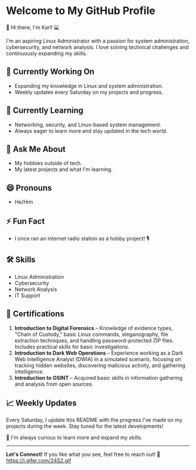 # Welcome to My GitHub Profile

👋 Hi there, I'm Karl! 💻

I'm an aspiring Linux Administrator with a passion for system administration, cybersecurity, and network analysis. I love solving technical challenges and continuously expanding my skills.

## 🔭 Currently Working On
- Expanding my knowledge in Linux and system administration.
- Weekly updates every Saturday on my projects and progress.

## 🌱 Currently Learning
- Networking, security, and Linux-based system management.
- Always eager to learn more and stay updated in the tech world.

## 💬 Ask Me About
- My hobbies outside of tech.
- My latest projects and what I'm learning.

## 😄 Pronouns
- He/Him

## ⚡ Fun Fact
- I once ran an internet radio station as a hobby project! 🎙️

## 🛠️ Skills
- Linux Administration
- Cybersecurity
- Network Analysis
- IT Support

## 📜 Certifications
1. **Introduction to Digital Forensics** – Knowledge of evidence types, "Chain of Custody," basic Linux commands, steganography, file extraction techniques, and handling password-protected ZIP files. Includes practical skills for basic investigations.
2. **Introduction to Dark Web Operations** – Experience working as a Dark Web Intelligence Analyst (DWIA) in a simulated scenario, focusing on tracking hidden websites, discovering malicious activity, and gathering intelligence.
3. **Introduction to OSINT** – Acquired basic skills in information gathering and analysis from open sources.

## 📈 Weekly Updates
Every Saturday, I update this README with the progress I've made on my projects during the week. Stay tuned for the latest developments!

🤔 I'm always curious to learn more and expand my skills.

---

**Let's Connect!** If you like what you see, feel free to reach out! 📧 
https://i.gifer.com/24S2.gif
